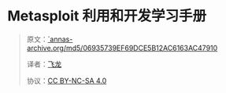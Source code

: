 # Metasploit 利用和开发学习手册

> 原文：[`annas-archive.org/md5/06935739EF69DCE5B12AC6163AC47910](https://annas-archive.org/md5/06935739EF69DCE5B12AC6163AC47910)
> 
> 译者：[飞龙](https://github.com/wizardforcel)
> 
> 协议：[CC BY-NC-SA 4.0](http://creativecommons.org/licenses/by-nc-sa/4.0/)
